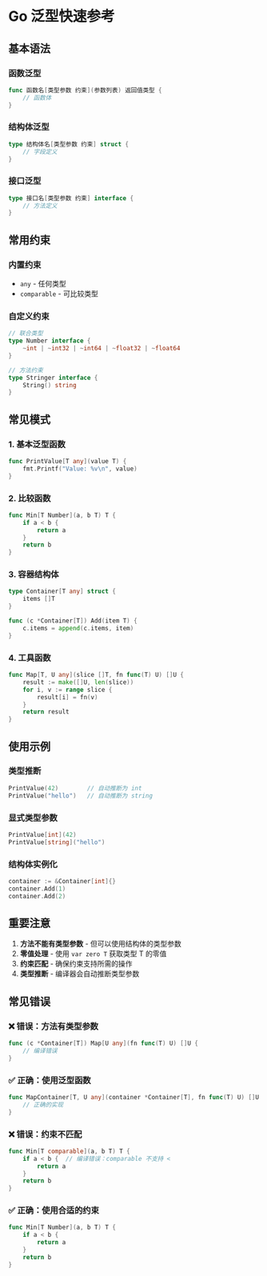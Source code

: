 # Go 泛型快速参考

## 基本语法

### 函数泛型
```go
func 函数名[类型参数 约束](参数列表) 返回值类型 {
    // 函数体
}
```

### 结构体泛型
```go
type 结构体名[类型参数 约束] struct {
    // 字段定义
}
```

### 接口泛型
```go
type 接口名[类型参数 约束] interface {
    // 方法定义
}
```

## 常用约束

### 内置约束
- `any` - 任何类型
- `comparable` - 可比较类型

### 自定义约束
```go
// 联合类型
type Number interface {
    ~int | ~int32 | ~int64 | ~float32 | ~float64
}

// 方法约束
type Stringer interface {
    String() string
}
```

## 常见模式

### 1. 基本泛型函数
```go
func PrintValue[T any](value T) {
    fmt.Printf("Value: %v\n", value)
}
```

### 2. 比较函数
```go
func Min[T Number](a, b T) T {
    if a < b {
        return a
    }
    return b
}
```

### 3. 容器结构体
```go
type Container[T any] struct {
    items []T
}

func (c *Container[T]) Add(item T) {
    c.items = append(c.items, item)
}
```

### 4. 工具函数
```go
func Map[T, U any](slice []T, fn func(T) U) []U {
    result := make([]U, len(slice))
    for i, v := range slice {
        result[i] = fn(v)
    }
    return result
}
```

## 使用示例

### 类型推断
```go
PrintValue(42)        // 自动推断为 int
PrintValue("hello")   // 自动推断为 string
```

### 显式类型参数
```go
PrintValue[int](42)
PrintValue[string]("hello")
```

### 结构体实例化
```go
container := &Container[int]{}
container.Add(1)
container.Add(2)
```

## 重要注意

1. **方法不能有类型参数** - 但可以使用结构体的类型参数
2. **零值处理** - 使用 `var zero T` 获取类型 T 的零值
3. **约束匹配** - 确保约束支持所需的操作
4. **类型推断** - 编译器会自动推断类型参数

## 常见错误

### ❌ 错误：方法有类型参数
```go
func (c *Container[T]) Map[U any](fn func(T) U) []U {
    // 编译错误
}
```

### ✅ 正确：使用泛型函数
```go
func MapContainer[T, U any](container *Container[T], fn func(T) U) []U {
    // 正确的实现
}
```

### ❌ 错误：约束不匹配
```go
func Min[T comparable](a, b T) T {
    if a < b {  // 编译错误：comparable 不支持 <
        return a
    }
    return b
}
```

### ✅ 正确：使用合适的约束
```go
func Min[T Number](a, b T) T {
    if a < b {
        return a
    }
    return b
}
``` 